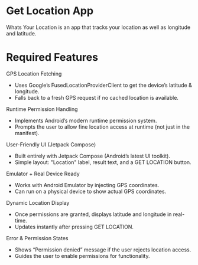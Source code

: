 # Get Location App

Whats Your Location is an app that tracks your location as well as longitude and latitude.

# Required Features

GPS Location Fetching
- Uses Google’s FusedLocationProviderClient to get the device’s latitude & longitude.  
- Falls back to a fresh GPS request if no cached location is available.  

Runtime Permission Handling
- Implements Android’s modern runtime permission system.  
- Prompts the user to allow fine location access at runtime (not just in the manifest).  

User-Friendly UI (Jetpack Compose)  
- Built entirely with Jetpack Compose (Android’s latest UI toolkit).  
- Simple layout: "Location" label, result text, and a GET LOCATION button.  

Emulator + Real Device Ready  
- Works with Android Emulator by injecting GPS coordinates.  
- Can run on a physical device to show actual GPS coordinates.    

Dynamic Location Display  
- Once permissions are granted, displays latitude and longitude in real-time.  
- Updates instantly after pressing GET LOCATION.  

Error & Permission States  
- Shows “Permission denied” message if the user rejects location access.  
- Guides the user to enable permissions for functionality.
